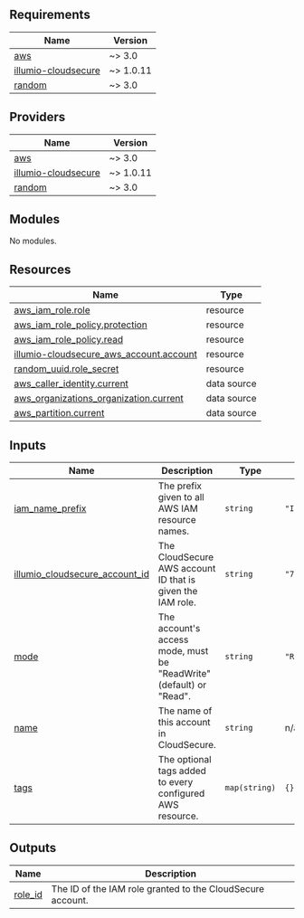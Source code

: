 <!-- BEGIN_TF_DOCS -->
## Requirements

| Name | Version |
|------|---------|
| <a name="requirement_aws"></a> [aws](#requirement\_aws) | ~> 3.0 |
| <a name="requirement_illumio-cloudsecure"></a> [illumio-cloudsecure](#requirement\_illumio-cloudsecure) | ~> 1.0.11 |
| <a name="requirement_random"></a> [random](#requirement\_random) | ~> 3.0 |

## Providers

| Name | Version |
|------|---------|
| <a name="provider_aws"></a> [aws](#provider\_aws) | ~> 3.0 |
| <a name="provider_illumio-cloudsecure"></a> [illumio-cloudsecure](#provider\_illumio-cloudsecure) | ~> 1.0.11 |
| <a name="provider_random"></a> [random](#provider\_random) | ~> 3.0 |

## Modules

No modules.

## Resources

| Name | Type |
|------|------|
| [aws_iam_role.role](https://registry.terraform.io/providers/hashicorp/aws/latest/docs/resources/iam_role) | resource |
| [aws_iam_role_policy.protection](https://registry.terraform.io/providers/hashicorp/aws/latest/docs/resources/iam_role_policy) | resource |
| [aws_iam_role_policy.read](https://registry.terraform.io/providers/hashicorp/aws/latest/docs/resources/iam_role_policy) | resource |
| [illumio-cloudsecure_aws_account.account](https://registry.terraform.io/providers/illumio/illumio-cloudsecure/latest/docs/resources/aws_account) | resource |
| [random_uuid.role_secret](https://registry.terraform.io/providers/hashicorp/random/latest/docs/resources/uuid) | resource |
| [aws_caller_identity.current](https://registry.terraform.io/providers/hashicorp/aws/latest/docs/data-sources/caller_identity) | data source |
| [aws_organizations_organization.current](https://registry.terraform.io/providers/hashicorp/aws/latest/docs/data-sources/organizations_organization) | data source |
| [aws_partition.current](https://registry.terraform.io/providers/hashicorp/aws/latest/docs/data-sources/partition) | data source |

## Inputs

| Name | Description | Type | Default | Required |
|------|-------------|------|---------|:--------:|
| <a name="input_iam_name_prefix"></a> [iam\_name\_prefix](#input\_iam\_name\_prefix) | The prefix given to all AWS IAM resource names. | `string` | `"IllumioCloudIntegration"` | no |
| <a name="input_illumio_cloudsecure_account_id"></a> [illumio\_cloudsecure\_account\_id](#input\_illumio\_cloudsecure\_account\_id) | The CloudSecure AWS account ID that is given the IAM role. | `string` | `"712001342241"` | no |
| <a name="input_mode"></a> [mode](#input\_mode) | The account's access mode, must be "ReadWrite" (default) or "Read". | `string` | `"ReadWrite"` | no |
| <a name="input_name"></a> [name](#input\_name) | The name of this account in CloudSecure. | `string` | n/a | yes |
| <a name="input_tags"></a> [tags](#input\_tags) | The optional tags added to every configured AWS resource. | `map(string)` | `{}` | no |

## Outputs

| Name | Description |
|------|-------------|
| <a name="output_role_id"></a> [role\_id](#output\_role\_id) | The ID of the IAM role granted to the CloudSecure account. |
<!-- END_TF_DOCS -->